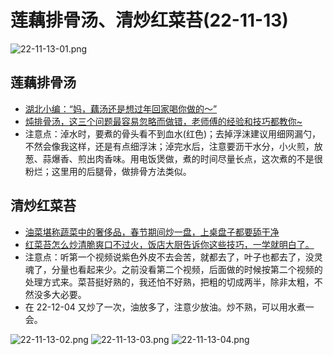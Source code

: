 # 莲藕排骨汤、清炒红菜苔(22-11-13)

![22-11-13-01.png](/images/food/22-11-13-01.png)

## 莲藕排骨汤

- [湖北小编：“妈，藕汤还是想过年回家喝你做的～”](https://www.bilibili.com/video/BV1Wy4y1m7t2)
- [炖排骨汤，这三个问题最容易忽略而做错，老师傅的经验和技巧都教你~](https://www.bilibili.com/video/BV1hU4y1r7TB)
- 注意点：淖水时，要煮的骨头看不到血水(红色)；去掉浮沫建议用细网漏勺，不然会像我这样，还是有点细浮沫；淖完水后，注意要沥干水分，小火煎，放葱、蒜爆香、煎出肉香味。用电饭煲做，煮的时间尽量长点，这次煮的不是很粉烂；这里用的后腿骨，做排骨方法类似。

## 清炒红菜苔

- [油菜堪称蔬菜中的奢侈品，春节期间炒一盘，上桌盘子都要舔干净](https://www.bilibili.com/video/BV1yi4y1Z7k4)
- [红菜苔怎么炒清脆爽口不过火，饭店大厨告诉你这些技巧，一学就明白了。](https://www.bilibili.com/video/BV137411g7nW)
- 注意点：听第一个视频说紫色外皮不去会苦，就都去了，叶子也都去了，没灵魂了，分量也看起来少。之前没看第二个视频，后面做的时候按第二个视频的处理方式来。菜苔挺好熟的，我还怕不好熟，把粗的切成两半，除非太粗，不然没多大必要。
- 在 22-12-04 又炒了一次，油放多了，注意少放油。炒不熟，可以用水煮一会。

![22-11-13-02.png](/images/food/22-11-13-02.png)
![22-11-13-03.png](/images/food/22-11-13-03.png)
![22-11-13-04.png](/images/food/22-11-13-04.png)